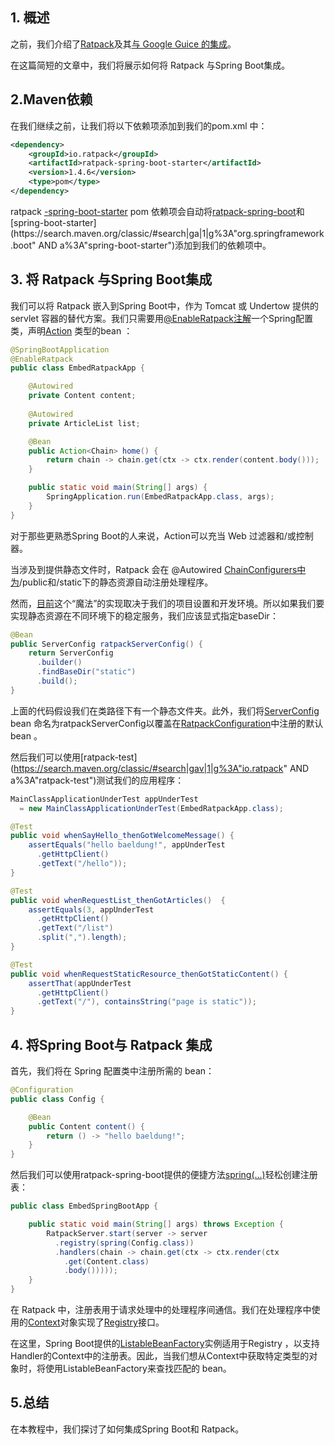 ## 1. 概述

之前，我们介绍了[Ratpack](https://www.baeldung.com/ratpack)及其[与 Google Guice 的集成](https://www.baeldung.com/ratpack-google-guice)。

在这篇简短的文章中，我们将展示如何将 Ratpack 与Spring Boot集成。

## 2.Maven依赖

在我们继续之前，让我们将以下依赖项添加到我们的pom.xml 中：

```xml
<dependency>
    <groupId>io.ratpack</groupId>
    <artifactId>ratpack-spring-boot-starter</artifactId>
    <version>1.4.6</version>
    <type>pom</type>
</dependency>
```

ratpack [-spring-boot-starter](https://search.maven.org/classic/#search|ga|1|a%3A"ratpack-spring-boot-starter") pom 依赖项会自动将[ratpack-spring-boot](https://search.maven.org/classic/#search|ga|1|a%3A"ratpack-spring-boot")和[spring-boot-starter](https://search.maven.org/classic/#search|ga|1|g%3A"org.springframework.boot" AND a%3A"spring-boot-starter")添加到我们的依赖项中。

## 3. 将 Ratpack 与Spring Boot集成

我们可以将 Ratpack 嵌入到Spring Boot中，作为 Tomcat 或 Undertow 提供的 servlet 容器的替代方案。我们只需要用[@EnableRatpack](https://ratpack.io/manual/current/api/ratpack/spring/config/EnableRatpack.html)[注解](https://ratpack.io/manual/current/api/ratpack/handling/Chain.html)一个Spring配置类，声明[Action](https://ratpack.io/manual/current/api/ratpack/func/Action.html) <Chain>类型的bean ：

```java
@SpringBootApplication
@EnableRatpack
public class EmbedRatpackApp {

    @Autowired 
    private Content content;
 
    @Autowired 
    private ArticleList list;

    @Bean
    public Action<Chain> home() {
        return chain -> chain.get(ctx -> ctx.render(content.body()));
    }

    public static void main(String[] args) {
        SpringApplication.run(EmbedRatpackApp.class, args);
    }
}
```

对于那些更熟悉Spring Boot的人来说，Action<Chain>可以充当 Web 过滤器和/或控制器。

当涉及到提供静态文件时，Ratpack 会在 @Autowired [ChainConfigurers中为](https://github.com/ratpack/ratpack/blob/master/ratpack-spring-boot/src/main/java/ratpack/spring/config/internal/ChainConfigurers.java#L63)/public和/static下的静态资源自动注册处理程序。

然而，[目前](https://github.com/ratpack/ratpack/blob/master/ratpack-spring-boot/src/main/java/ratpack/spring/config/RatpackProperties.java#L202)这个“魔法”的实现取决于我们的项目设置和开发环境。所以如果我们要实现静态资源在不同环境下的稳定服务，我们应该显式指定baseDir：

```java
@Bean
public ServerConfig ratpackServerConfig() {
    return ServerConfig
      .builder()
      .findBaseDir("static")
      .build();
}
```

上面的代码假设我们在类路径下有一个静态文件夹。此外，我们将[ServerConfig](https://ratpack.io/manual/current/api/ratpack/server/ServerConfig.html) bean 命名为ratpackServerConfig以覆盖在[RatpackConfiguration](https://github.com/ratpack/ratpack/blob/master/ratpack-spring-boot/src/main/java/ratpack/spring/config/RatpackConfiguration.java#L70)中注册的默认 bean 。

然后我们可以使用[ratpack-test](https://search.maven.org/classic/#search|gav|1|g%3A"io.ratpack" AND a%3A"ratpack-test")测试我们的应用程序：

```java
MainClassApplicationUnderTest appUnderTest
  = new MainClassApplicationUnderTest(EmbedRatpackApp.class);

@Test
public void whenSayHello_thenGotWelcomeMessage() {
    assertEquals("hello baeldung!", appUnderTest
      .getHttpClient()
      .getText("/hello"));
}

@Test
public void whenRequestList_thenGotArticles()  {
    assertEquals(3, appUnderTest
      .getHttpClient()
      .getText("/list")
      .split(",").length);
}

@Test
public void whenRequestStaticResource_thenGotStaticContent() {
    assertThat(appUnderTest
      .getHttpClient()
      .getText("/"), containsString("page is static"));
}
```

## 4. 将Spring Boot与 Ratpack 集成

首先，我们将在 Spring 配置类中注册所需的 bean：

```java
@Configuration
public class Config {

    @Bean
    public Content content() {
        return () -> "hello baeldung!";
    }
}
```

然后我们可以使用ratpack-spring-boot提供的便捷方法[spring(...)](https://ratpack.io/manual/current/api/ratpack/spring/Spring.html#spring-java.lang.Class-java.lang.String...-)轻松创建注册表：

```java
public class EmbedSpringBootApp {

    public static void main(String[] args) throws Exception {
        RatpackServer.start(server -> server
          .registry(spring(Config.class))
          .handlers(chain -> chain.get(ctx -> ctx.render(ctx
            .get(Content.class)
            .body()))));
    }
}
```

在 Ratpack 中，注册表用于请求处理中的处理程序间通信。我们在处理程序中使用的[Context](https://ratpack.io/manual/current/api/ratpack/handling/Context.html)对象实现了[Registry](https://ratpack.io/manual/current/api/ratpack/registry/Registry.html)接口。

在这里，Spring Boot提供的[ListableBeanFactory](https://docs.spring.io/spring-framework/docs/current/javadoc-api/org/springframework/beans/factory/ListableBeanFactory.html)实例适用于Registry ，以支持Handler的Context中的注册表。因此，当我们想从Context中获取特定类型的对象时，将使用ListableBeanFactory来查找匹配的 bean。

## 5.总结

在本教程中，我们探讨了如何集成Spring Boot和 Ratpack。